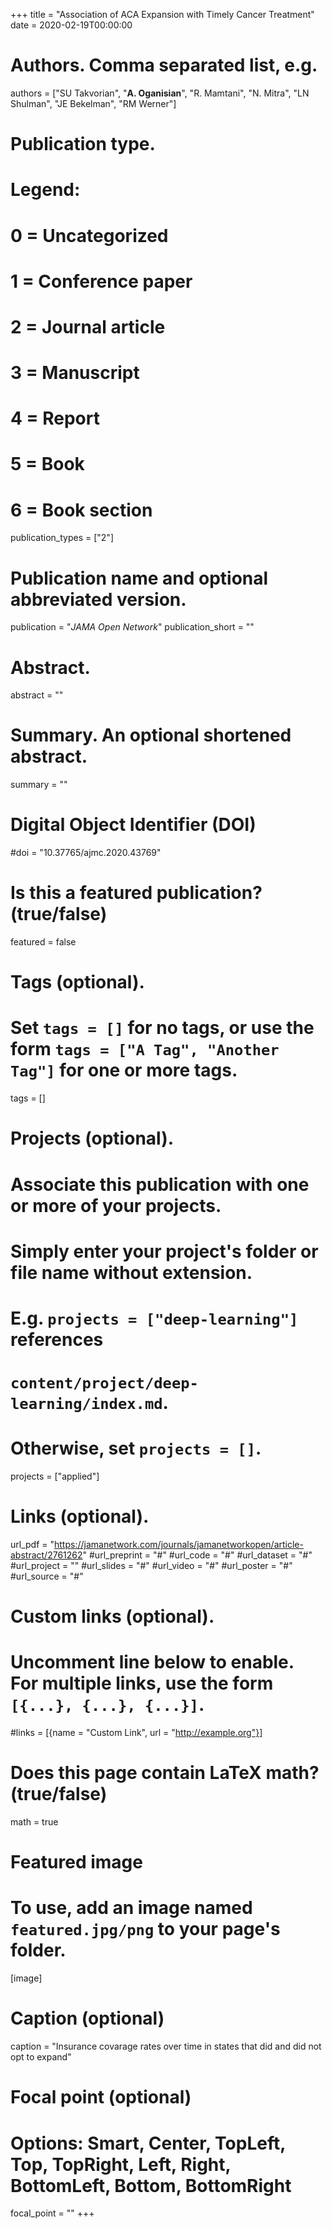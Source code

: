 +++
title = "Association of ACA Expansion with Timely Cancer Treatment"
date = 2020-02-19T00:00:00

# Authors. Comma separated list, e.g.
authors = ["SU Takvorian", "**A. Oganisian**", "R. Mamtani", "N. Mitra", "LN Shulman", "JE Bekelman", "RM Werner"]

# Publication type.
# Legend:
# 0 = Uncategorized
# 1 = Conference paper
# 2 = Journal article
# 3 = Manuscript
# 4 = Report
# 5 = Book
# 6 = Book section
publication_types = ["2"]

# Publication name and optional abbreviated version.
publication = "*JAMA Open Network*"
publication_short = ""

# Abstract.
abstract = ""

# Summary. An optional shortened abstract.
summary = ""

# Digital Object Identifier (DOI)
#doi = "10.37765/ajmc.2020.43769"

# Is this a featured publication? (true/false)
featured = false

# Tags (optional).
#   Set `tags = []` for no tags, or use the form `tags = ["A Tag", "Another Tag"]` for one or more tags.
tags = []

# Projects (optional).
#   Associate this publication with one or more of your projects.
#   Simply enter your project's folder or file name without extension.
#   E.g. `projects = ["deep-learning"]` references 
#   `content/project/deep-learning/index.md`.
#   Otherwise, set `projects = []`.
projects = ["applied"]

# Links (optional).
url_pdf = "https://jamanetwork.com/journals/jamanetworkopen/article-abstract/2761262"
#url_preprint = "#"
#url_code = "#"
#url_dataset = "#"
#url_project = ""
#url_slides = "#"
#url_video = "#"
#url_poster = "#"
#url_source = "#"

# Custom links (optional).
#   Uncomment line below to enable. For multiple links, use the form `[{...}, {...}, {...}]`.
#links = [{name = "Custom Link", url = "http://example.org"}]

# Does this page contain LaTeX math? (true/false)
math = true

# Featured image
# To use, add an image named `featured.jpg/png` to your page's folder. 
[image]
  # Caption (optional)
  caption = "Insurance covarage rates over time in states that did and did not opt to expand"

  # Focal point (optional)
  # Options: Smart, Center, TopLeft, Top, TopRight, Left, Right, BottomLeft, Bottom, BottomRight
  focal_point = ""
+++
